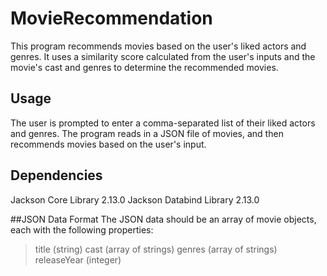 # MovieRecommendation
This program recommends movies based on the user's liked actors and genres. It uses a similarity score calculated from the user's inputs and the movie's cast and genres to determine the recommended movies.

## Usage
The user is prompted to enter a comma-separated list of their liked actors and genres. The program reads in a JSON file of movies, and then recommends movies based on the user's input.

## Dependencies
Jackson Core Library 2.13.0
Jackson Databind Library 2.13.0

##JSON Data Format
The JSON data should be an array of movie objects, each with the following properties:
>title (string)
>cast (array of strings)
>genres (array of strings)
>releaseYear (integer)

